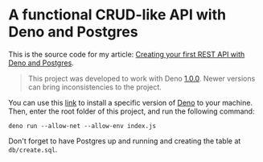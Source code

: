 # A functional CRUD-like API with Deno and Postgres

This is the source code for my article: [Creating your first REST API with Deno and Postgres](https://blog.logrocket.com/creating-your-first-rest-api-with-deno-and-postgres/).

> This project was developed to work with Deno [1.0.0](https://github.com/denoland/deno/releases/tag/v1.0.0). Newer versions can bring inconsistencies to the project.

You can use this [link](https://deno.land/x/install/) to install a specific version of [Deno](https://deno.land/) to your machine. Then, enter the root folder of this project, and run the following command:

```shell
deno run --allow-net --allow-env index.js
```

Don't forget to have Postgres up and running and creating the table at `db/create.sql`.
